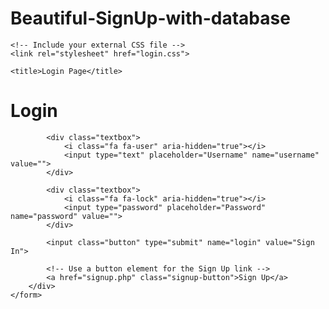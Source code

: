 # Beautiful-SignUp-with-database


<!DOCTYPE html>
<html lang="en">

<head>
    <meta charset="UTF-8">
    <link href="https://fonts.googleapis.com/css?family=Open+Sans" rel="stylesheet">
    <link href="https://maxcdn.bootstrapcdn.com/font-awesome/4.7.0/css/font-awesome.min.css" rel="stylesheet">

    <!-- Include your external CSS file -->
    <link rel="stylesheet" href="login.css">
    
    <title>Login Page</title>
</head>

<body>
    <form action="validate.php" method="post">
        <div class="login-box">
            <h1>Login</h1>

            <div class="textbox">
                <i class="fa fa-user" aria-hidden="true"></i>
                <input type="text" placeholder="Username" name="username" value="">
            </div>

            <div class="textbox">
                <i class="fa fa-lock" aria-hidden="true"></i>
                <input type="password" placeholder="Password" name="password" value="">
            </div>

            <input class="button" type="submit" name="login" value="Sign In">

            <!-- Use a button element for the Sign Up link -->
            <a href="signup.php" class="signup-button">Sign Up</a>
        </div>
    </form>
</body>

</html>
